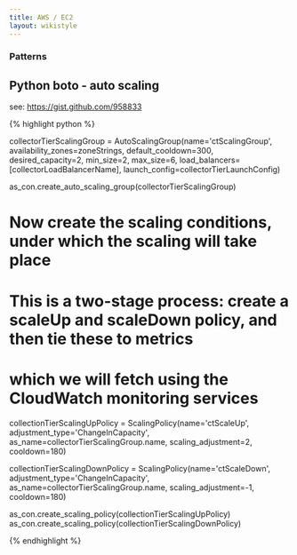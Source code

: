 ```yaml
---
title: AWS / EC2
layout: wikistyle
---
```


### Patterns

Python boto - auto scaling
--------------------


see: https://gist.github.com/958833

{% highlight python %}

collectorTierScalingGroup = AutoScalingGroup(name='ctScalingGroup',
                                             availability_zones=zoneStrings,
                                             default_cooldown=300,
                                             desired_capacity=2,
                                             min_size=2,
                                             max_size=6,
                                             load_balancers=[collectorLoadBalancerName],
                                             launch_config=collectorTierLaunchConfig)

as_con.create_auto_scaling_group(collectorTierScalingGroup)

# Now create the scaling conditions, under which the scaling will take place
# This is a two-stage process: create a scaleUp and scaleDown policy, and then tie these to metrics
# which we will fetch using the CloudWatch monitoring services

collectionTierScalingUpPolicy = ScalingPolicy(name='ctScaleUp',
                                              adjustment_type='ChangeInCapacity',
                                              as_name=collectorTierScalingGroup.name,
                                              scaling_adjustment=2,
                                              cooldown=180)

collectionTierScalingDownPolicy = ScalingPolicy(name='ctScaleDown',
                                              adjustment_type='ChangeInCapacity',
                                              as_name=collectorTierScalingGroup.name,
                                              scaling_adjustment=-1,
                                              cooldown=180)

as_con.create_scaling_policy(collectionTierScalingUpPolicy)
as_con.create_scaling_policy(collectionTierScalingDownPolicy)



{% endhighlight %}



